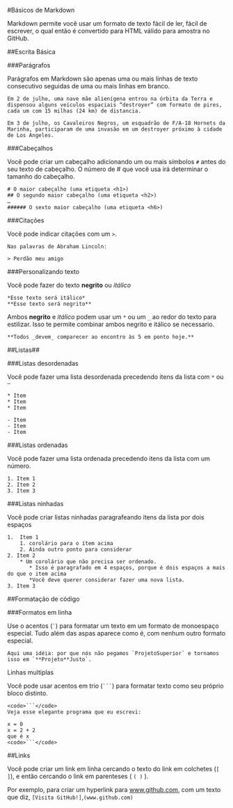 #Básicos de Markdown

Markdown permite você usar um formato de texto fácil de ler, fácil de escrever, o qual então é convertido para HTML válido para amostra no GitHub.

##Escrita Básica

###Parágrafos

Parágrafos em Markdown são apenas uma ou mais linhas de texto consecutivo seguidas de uma ou mais linhas em branco.

```
Em 2 de julho, uma nave mãe alienígena entrou na órbita da Terra e dispensou alguns veículos espaciais “destroyer” com formato de pires, cada um com 15 milhas (24 km) de distancia.

Em 3 de julho, os Cavaleiros Negros, um esquadrão de F/A-18 Hornets da Marinha, participaram de uma invasão em um destroyer próximo à cidade de Los Angeles.
```

###Cabeçalhos

Você pode criar um cabeçalho adicionando um ou mais símbolos ```#``` antes do seu texto de cabeçalho. O número de # que você usa irá determinar o tamanho do cabeçalho.


```
# O maior cabeçalho (uma etiqueta <h1>)
## O segundo maior cabeçalho (uma etiqueta <h2>)
…
###### O sexto maior cabeçalho (uma etiqueta <h6>)
```

###Citações

Você pode indicar citações com um ```>```.

```
Nas palavras de Abraham Lincoln:

> Perdão meu amigo 
```

###Personalizando texto

Você pode fazer do texto **negrito** ou *itálico*

```
*Esse texto será itálico*
**Esse texto será negrito**
```

Ambos **negrito** e *itálico* podem usar um ```*``` ou um ```_``` ao redor do texto para estilizar. Isso te permite combinar ambos negrito e itálico se necessario.

```
**Todos _devem_ comparecer ao encontro às 5 em ponto hoje.** 
```


##Listas## 

###Listas desordenadas 

Você pode fazer uma lista desordenada precedendo itens da lista com ```*``` ou ```–```
```
* Item
* Item 
* Item 

- Item 
- Item
- Item
```

###Listas ordenadas

Você pode fazer uma lista ordenada precedendo itens da lista com um número.

```
1. Item 1     
2. Item 2
3. Item 3
```

###Listas ninhadas

Você pode criar listas ninhadas paragrafeando itens da lista por dois espaços

```
1.  Item 1
    1. corolário para o ítem acima
    2. Ainda outro ponto para considerar
2. Item 2
    * Um corolário que não precisa ser ordenado.
       * Isso é paragrafado em 4 espaços, porque é dois espaços a mais do que o item acima
       *Você deve querer considerar fazer uma nova lista.
3. Item 3
```

##Formatação de código

###Formatos em linha

Use o acentos (``` ` ```) para formatar um texto em um formato de monoespaço especial. Tudo além das aspas aparece como é, com nenhum outro formato especial.

```
Aqui uma idéia: por que nós não pegamos `ProjetoSuperior` e tornamos isso em `**Projeto**Justo`.
```

Linhas multiplas

Você pode usar acentos em trio (<code>```</code>) para formatar texto como seu próprio bloco distinto.

```
<code>```</code>
Veja esse elegante programa que eu escrevi:

x = 0
x = 2 + 2
que é x
<code>```</code>
```

##Links

Você pode criar um link em linha cercando o texto do link em colchetes (```[ ]```), e então cercando o link em parenteses ( ```( )``` ).

Por exemplo, para criar um hyperlink para www.github.com, com um texto que diz, ```[Visita GitHub!]```,```(www.github.com)``` 
